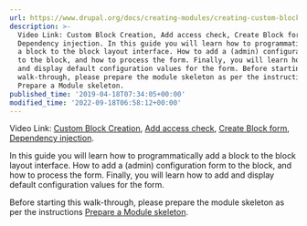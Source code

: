 ```yaml
---
url: https://www.drupal.org/docs/creating-modules/creating-custom-blocks
description: >-
  Video Link: Custom Block Creation, Add access check, Create Block form,
  Dependency injection. In this guide you will learn how to programmatically add
  a block to the block layout interface. How to add a (admin) configuration form
  to the block, and how to process the form. Finally, you will learn how to add
  and display default configuration values for the form. Before starting this
  walk-through, please prepare the module skeleton as per the instructions
  Prepare a Module skeleton.
published_time: '2019-04-18T07:34:05+00:00'
modified_time: '2022-09-18T06:58:12+00:00'
---
```

Video Link: [Custom Block Creation](https://www.youtube.com/watch?v=ajongos2ekg&t=22s), [Add access check](https://www.youtube.com/watch?v=pvtkc03WSd0&t=14s), [Create Block form](https://www.youtube.com/watch?v=Fc2IFMorr9g&t=12s), [Dependency injection](https://www.youtube.com/watch?v=Fdevjiko03o&t=52s).

In this guide you will learn how to programmatically add a block to the block layout interface. How to add a (admin) configuration form to the block, and how to process the form. Finally, you will learn how to add and display default configuration values for the form.

Before starting this walk-through, please prepare the module skeleton as per the instructions [Prepare a Module skeleton](https://www.drupal.org/node/2467149).